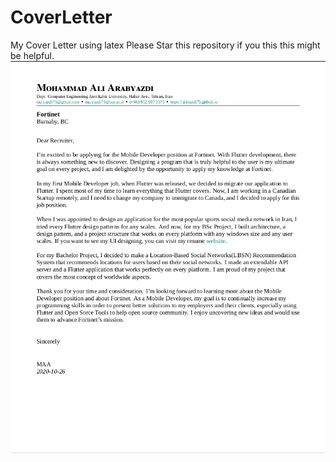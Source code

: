 # CoverLetter
My Cover Letter using latex
Please Star this repository if you this this might be helpful.
![My Cover Letter](pic.png "My Cover Letter")
